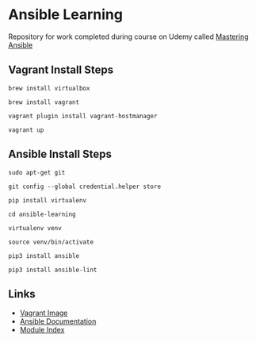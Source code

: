 # Ansible Learning

Repository for work completed during course on Udemy called [Mastering Ansible](https://www.udemy.com/course/mastering-ansible)

## Vagrant Install Steps

`brew install virtualbox`

`brew install vagrant`

`vagrant plugin install vagrant-hostmanager`

`vagrant up`

## Ansible Install Steps

`sudo apt-get git`

`git config --global credential.helper store`

`pip install virtualenv`

`cd ansible-learning`

`virtualenv venv`

`source venv/bin/activate`

`pip3 install ansible`

`pip3 install ansible-lint`

## Links

- [Vagrant Image](https://app.vagrantup.com/ubuntu/boxes/bionic64)
- [Ansible Documentation](https://docs.ansible.com/ansible/2.9/index.html)
- [Module Index](https://docs.ansible.com/ansible/2.9/modules/modules_by_category.html)

